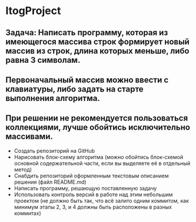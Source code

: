 # ItogProject

## Задача: Написать программу, которая из имеющегося массива строк формирует новый массив из строк, длина которых меньше, либо равна 3 символам. 
## Первоначальный массив можно ввести с клавиатуры, либо задать на старте выполнения алгоритма. 
## При решении не рекомендуется пользоваться коллекциями, лучше обойтись исключительно массивами.


+ Создать репозиторий на GitHub
+ Нарисовать блок-схему алгоритма (можно обойтись блок-схемой основной содержательной части, если вы выделяете её в отдельный метод)
+ Снабдить репозиторий оформленным текстовым описанием решения (файл README.md)
+ Написать программу, решающую поставленную задачу
+ Использовать контроль версий в работе над этим небольшим проектом (не должно быть так, что всё залито одним коммитом, как минимум этапы 2, 3, и 4 должны быть расположены в разных коммитах)